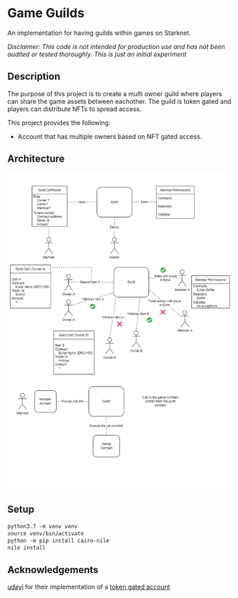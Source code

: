 # Game Guilds
An implementation for having guilds within games on Starknet.

_Disclaimer: This code is not intended for production use and has not been audited or tested thoroughly. This is just an initial experiment_

## Description
The purpose of this project is to create a multi owner guild where players can share the game assets between eachother. The guild is token gated and players can distribute NFTs to spread access.

This project provides the following:

  - Account that has multiple owners based on NFT gated access.

## Architecture

<img src="./Guild_Architecture_V0.1.0.png" alt="guild-architecture">

## Setup

```
python3.7 -m venv venv
source venv/bin/activate
python -m pip install cairo-nile
nile install
```

## Acknowledgements

[udayj](https://twitter.com/udayj) for their implementation of a [token gated account](https://github.com/udayj/token_gated_account)